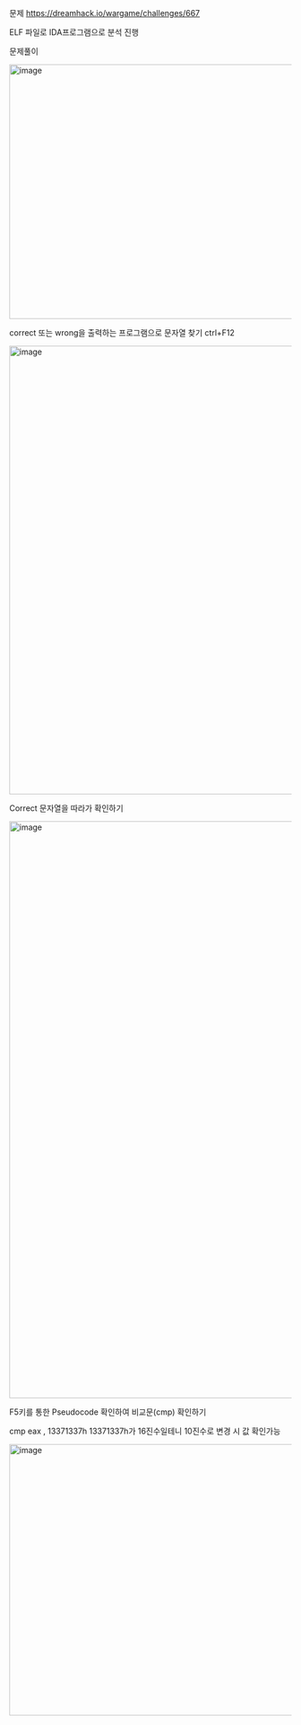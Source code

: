 문제
https://dreamhack.io/wargame/challenges/667


ELF 파일로 IDA프로그램으로 분석 진행

문제풀이

<img width="1262" height="454" alt="image" src="https://github.com/user-attachments/assets/a3193b1c-a6a8-4536-af31-e7bef1537e6b" />




correct 또는 wrong을 출력하는 프로그램으로 문자열 찾기
ctrl+F12




<img width="1360" height="800" alt="image" src="https://github.com/user-attachments/assets/44e676b8-ec3a-4591-9b3d-546946bbeae9" />

Correct 문자열을 따라가 확인하기

<img width="720" height="1029" alt="image" src="https://github.com/user-attachments/assets/db3aa68f-6df4-4d69-9f4e-64dee2d64656" />


F5키를 통한 Pseudocode 확인하여 비교문(cmp) 확인하기

cmp eax , 13371337h
13371337h가 16진수일테니 10진수로 변경 시 값 확인가능

<img width="631" height="484" alt="image" src="https://github.com/user-attachments/assets/54e1746f-efe4-448e-b2a7-d3701e8384e0" />


